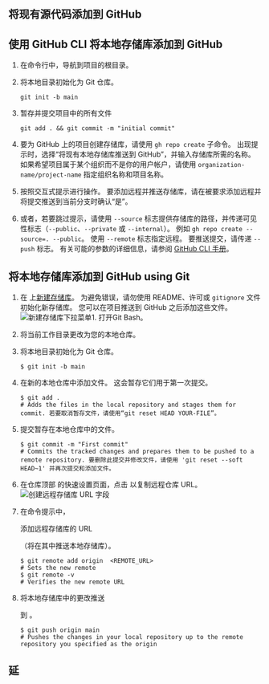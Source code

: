 ## 将现有源代码添加到 GitHub

## 使用 GitHub CLI 将本地存储库添加到 GitHub

1. 在命令行中，导航到项目的根目录。

2. 将本地目录初始化为 Git 仓库。

   ```shell
   git init -b main
   ```

3. 暂存并提交项目中的所有文件

   ```shell
   git add . && git commit -m "initial commit"
   ```

4. 要为 GitHub 上的项目创建存储库，请使用 `gh repo create` 子命令。 出现提示时，选择“将现有本地存储库推送到 GitHub”，并输入存储库所需的名称。 如果希望项目属于某个组织而不是你的用户帐户，请使用 `organization-name/project-name` 指定组织名称和项目名称。

5. 按照交互式提示进行操作。 要添加远程并推送存储库，请在被要求添加远程并将提交推送到当前分支时确认“是”。

6. 或者，若要跳过提示，请使用 `--source` 标志提供存储库的路径，并传递可见性标志（`--public`、`--private` 或 `--internal`）。 例如 `gh repo create --source=. --public`。 使用 `--remote` 标志指定远程。 要推送提交，请传递 `--push` 标志。 有关可能的参数的详细信息，请参阅 [GitHub CLI 手册](https://cli.github.com/manual/gh_repo_create)。



## 将本地存储库添加到 GitHub using Git

1. 在 上[新建存储库](https://docs.github.com/zh/articles/creating-a-new-repository)。 为避免错误，请勿使用 README、许可或 `gitignore` 文件初始化新存储库。 您可以在项目推送到 GitHub 之后添加这些文件。![新建存储库下拉菜单](https://docs.github.com/assets/cb-11427/images/help/repository/repo-create.png)1. 打开Git Bash。

2. 将当前工作目录更改为您的本地仓库。

3. 将本地目录初始化为 Git 仓库。

   ```shell
   $ git init -b main
   ```

4. 在新的本地仓库中添加文件。 这会暂存它们用于第一次提交。

   ```shell
   $ git add .
   # Adds the files in the local repository and stages them for commit. 若要取消暂存文件，请使用“git reset HEAD YOUR-FILE”。
   ```

5. 提交暂存在本地仓库中的文件。

   ```shell
   $ git commit -m "First commit"
   # Commits the tracked changes and prepares them to be pushed to a remote repository. 要删除此提交并修改文件，请使用 'git reset --soft HEAD~1' 并再次提交和添加文件。
   ```

6. 在仓库顶部 的快速设置页面，点击 以复制远程仓库 URL。![创建远程存储库 URL 字段](https://docs.github.com/assets/cb-25662/images/help/repository/copy-remote-repository-url-quick-setup.png)

7. 在命令提示中，

   添加远程存储库的 URL

   （将在其中推送本地存储库）。

   ```shell
   $ git remote add origin  <REMOTE_URL> 
   # Sets the new remote
   $ git remote -v
   # Verifies the new remote URL
   ```

8. 将本地存储库中的更改推送

   到 。

   ```shell
   $ git push origin main
   # Pushes the changes in your local repository up to the remote repository you specified as the origin
   ```

## 延
